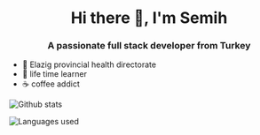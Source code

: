 <h1 align="center">Hi there 👋, I'm Semih</h1>
<h3 align="center">A passionate full stack developer from Turkey</h3>

- 🔭 Elazig provincial health directorate
- 📖 life time learner
- ☕ coffee addict


![Github stats](https://github-readme-stats.vercel.app/api?username=semihsayi&theme=dark&show_icons=true&count_private=true)

![Languages used](https://github-readme-stats.vercel.app/api/top-langs/?username=semihsayi)
